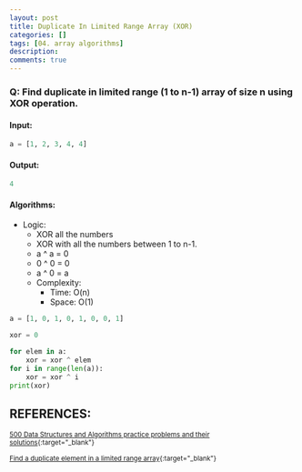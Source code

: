```yaml
---
layout: post
title: Duplicate In Limited Range Array (XOR)
categories: []
tags: [04. array algorithms]
description:
comments: true
---
```


### Q: Find duplicate in limited range (1 to n-1) array of size n using XOR operation.

#### Input:

```python
a = [1, 2, 3, 4, 4]
```

#### Output:

```python
4
```

#### Algorithms:

* Logic:
  * XOR all the numbers
  * XOR with all the numbers between 1 to n-1.
  * a ^ a = 0
  * 0 ^ 0 = 0
  * a ^ 0 = a
  * Complexity:
    * Time:     O(n)
    * Space:    O(1)

```python
a = [1, 0, 1, 0, 1, 0, 0, 1]

xor = 0

for elem in a:
    xor = xor ^ elem
for i in range(len(a)):
    xor = xor ^ i
print(xor)
```

## REFERENCES:

<small>[500 Data Structures and Algorithms practice problems and their solutions](https://techiedelight.quora.com/500-Data-Structures-and-Algorithms-practice-problems-and-their-solutions){:target="_blank"}</small>

<small>[Find a duplicate element in a limited range array](http://www.techiedelight.com/find-duplicate-element-limited-range-array/){:target="_blank"}</small>
